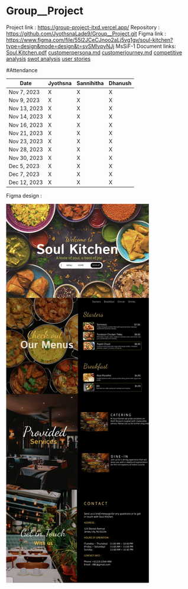 # Group__Project

Project link : https://group-project-itxd.vercel.app/
Repository : https://github.com/JyothsnaLade9/Group__Project.git
Figma link :
https://www.figma.com/file/55l2JCeCJnoo2aLj5vg1gv/soul-kitchen?type=design&mode=design&t=svSMlvpyNJj MsSiF-1
Document links:
[Soul.Kitchen.pdf](https://github.com/JyothsnaLade9/Group__Project/files/13719572/Soul.Kitchen.pdf)
[customerpersona.md](https://github.com/JyothsnaLade9/Group__Project/files/13719580/customerpersona.md)
[customerjourney.md](https://github.com/JyothsnaLade9/Group__Project/blob/main/customerjourney.md)
[competitive analysis](https://github.com/JyothsnaLade9/Group__Project/blob/main/competitive%20analysis.md)
[swot analysis](https://github.com/JyothsnaLade9/Group__Project/blob/main/swot.md)
[user stories](https://github.com/JyothsnaLade9/Group__Project/blob/main/userstories.md)


#Attendance

| Date       | Jyothsna        | Sannihitha       | Dhanush          |    
|------------|-----------------|------------------|------------------|
| Nov 7, 2023|    X            |        X         |       X         |
| Nov 9, 2023|    X            |        X          |       X         |
| Nov 13, 2023|   X            |        X          |       X         |
| Nov 14, 2023|   X           |         X         |       X           |
| Nov 16, 2023|   X           |         X         |       X           |
| Nov 21, 2023|    X           |         X         |      X            |
| Nov 23, 2023|    X           |        X          |       X           |
| Nov 28, 2023|    X            |        X          |      X            |
| Nov 30, 2023|    X            |        X          |      X            |
| Dec 5, 2023 |   X             |        X           |     X             |
| Dec 7, 2023 |    X            |        X         |       X            |
| Dec 12, 2023|      X          |         X        |        X          |

Figma design :

![Screenshot of the figma1](Figma.png)

